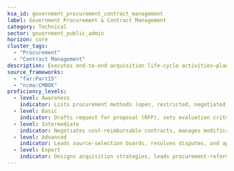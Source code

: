 ```yaml
---
ksa_id: government_procurement_contract_management
label: Government Procurement & Contract Management
category: Technical
sector: government_public_admin
horizon: core
cluster_tags:
  - "Procurement"
  - "Contract Management"
description: Executes end-to-end acquisition life-cycle activities—planning, solicitation, negotiation, administration, and closeout—ensuring best value, fairness, and compliance with the Federal Acquisition Regulation.
source_frameworks: 
  - "far:Part15"
  - "ncma:CMBOK"
proficiency_levels:
  - level: Awareness
    indicator: Lists procurement methods (open, restricted, negotiated); prepares purchase requests and understands micro-purchase thresholds.
  - level: Basic
    indicator: Drafts request for proposal (RFP), sets evaluation criteria, drafts statements of work (SOW), evaluates bids, and maintains contract files.
  - level: Intermediate
    indicator: Negotiates cost-reimbursable contracts, manages modifications, monitors contractor performance, and manages risks.
  - level: Advanced
    indicator: Leads source-selection boards, resolves disputes, and applies cost-price analytics.
  - level: Expert
    indicator: Designs acquisition strategies, leads procurement-reform program, optimizes category management, and mentors contracting officers.
---
```

